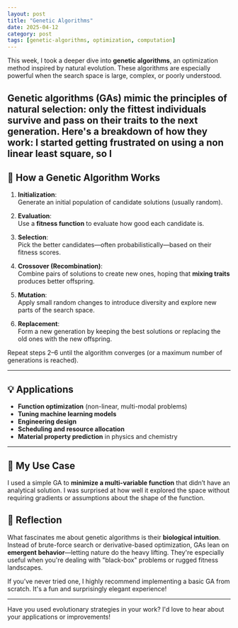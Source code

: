 ```yaml
---
layout: post
title: "Genetic Algorithms"
date: 2025-04-12
category: post
tags: [genetic-algorithms, optimization, computation]
---
```


This week, I took a deeper dive into **genetic algorithms**, an optimization method inspired by natural evolution. These algorithms are especially powerful when the search space is large, complex, or poorly understood.

Genetic algorithms (GAs) mimic the principles of **natural selection**: only the fittest individuals survive and pass on their traits to the next generation. Here's a breakdown of how they work:
I started getting frustrated on using a non linear least square, so I 
---

## 🧬 How a Genetic Algorithm Works

1. **Initialization**:  
   Generate an initial population of candidate solutions (usually random).

2. **Evaluation**:  
   Use a **fitness function** to evaluate how good each candidate is.

3. **Selection**:  
   Pick the better candidates—often probabilistically—based on their fitness scores.

4. **Crossover (Recombination)**:  
   Combine pairs of solutions to create new ones, hoping that **mixing traits** produces better offspring.

5. **Mutation**:  
   Apply small random changes to introduce diversity and explore new parts of the search space.

6. **Replacement**:  
   Form a new generation by keeping the best solutions or replacing the old ones with the new offspring.

Repeat steps 2–6 until the algorithm converges (or a maximum number of generations is reached).

---

## 💡 Applications

- **Function optimization** (non-linear, multi-modal problems)
- **Tuning machine learning models**
- **Engineering design**
- **Scheduling and resource allocation**
- **Material property prediction** in physics and chemistry

---

## 🧪 My Use Case

I used a simple GA to **minimize a multi-variable function** that didn’t have an analytical solution. I was surprised at how well it explored the space without requiring gradients or assumptions about the shape of the function.


## 🧠 Reflection

What fascinates me about genetic algorithms is their **biological intuition**. Instead of brute-force search or derivative-based optimization, GAs lean on **emergent behavior**—letting nature do the heavy lifting. They're especially useful when you're dealing with "black-box" problems or rugged fitness landscapes.

If you’ve never tried one, I highly recommend implementing a basic GA from scratch. It's a fun and surprisingly elegant experience!

---

Have you used evolutionary strategies in your work? I'd love to hear about your applications or improvements!
